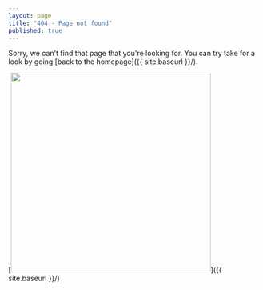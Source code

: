 ```yaml
---
layout: page
title: "404 - Page not found"
published: true
---
```


Sorry, we can't find that page that you're looking for. You can try take for a look by going [back to the homepage]({{ site.baseurl }}/).

[<img src="{{ site.baseurl }}/images/404.jpg" style="width: 400px;"/>]({{ site.baseurl }}/)